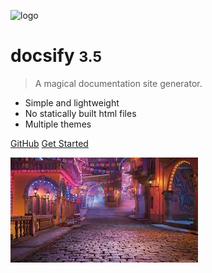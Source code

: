 <!-- _coverpage.md -->

![logo](https://www.daodejing.org/logo.gif)

# docsify <small>3.5</small>

> A magical documentation site generator.

- Simple and lightweight
- No statically built html files
- Multiple themes

[GitHub](https://github.com/docsifyjs/docsify/)
[Get Started](#Welcome)

<!-- background image -->

![background](_media/bg.png)